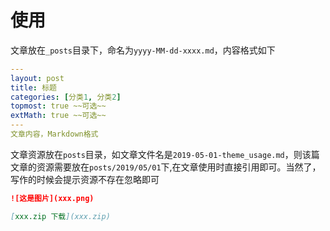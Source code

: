 # 使用

文章放在`_posts`目录下，命名为`yyyy-MM-dd-xxxx.md`，内容格式如下

```yaml
---
layout: post
title: 标题
categories: [分类1, 分类2]
topmost: true ~~可选~~
extMath: true ~~可选~~
---
文章内容，Markdown格式
```

文章资源放在`posts`目录，如文章文件名是`2019-05-01-theme_usage.md`，则该篇文章的资源需要放在`posts/2019/05/01`下,在文章使用时直接引用即可。当然了，写作的时候会提示资源不存在忽略即可

```md
![这是图片](xxx.png)

[xxx.zip 下载](xxx.zip)
```
